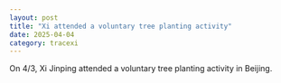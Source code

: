```yaml
---
layout: post
title: "Xi attended a voluntary tree planting activity"
date: 2025-04-04
category: tracexi
---
```


On 4/3, Xi Jinping attended a voluntary tree planting activity in Beijing.
